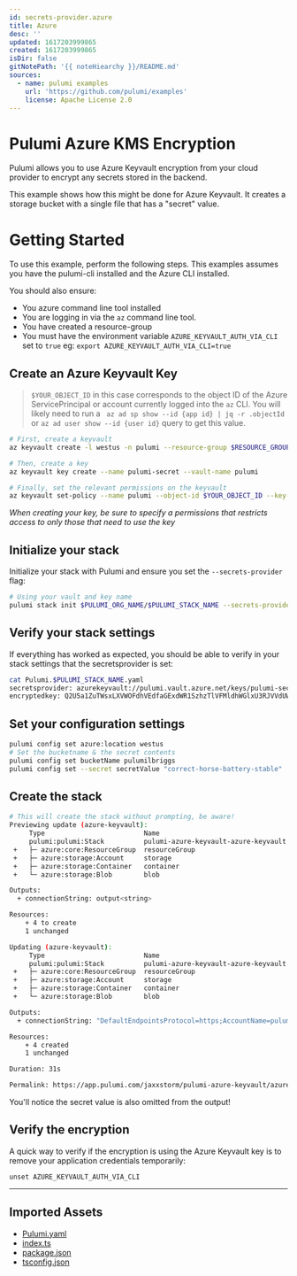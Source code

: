 ```yaml
---
id: secrets-provider.azure
title: Azure
desc: ''
updated: 1617203999865
created: 1617203999865
isDir: false
gitNotePath: '{{ noteHiearchy }}/README.md'
sources:
  - name: pulumi examples
    url: 'https://github.com/pulumi/examples'
    license: Apache License 2.0
---
```

# Pulumi Azure KMS Encryption

Pulumi allows you to use Azure Keyvault encryption from your cloud provider to encrypt any secrets stored in the backend.

This example shows how this might be done for Azure Keyvault. It creates a storage bucket with a single file that has a "secret" value.

# Getting Started

To use this example, perform the following steps. This examples assumes you have the pulumi-cli installed and the Azure CLI installed.

You should also ensure:

- You azure command line tool installed
- You are logging in via the `az` command line tool.
- You have created a resource-group
- You must have the environment variable `AZURE_KEYVAULT_AUTH_VIA_CLI` set to `true` eg: `export AZURE_KEYVAULT_AUTH_VIA_CLI=true`

## Create an Azure Keyvault Key

> `$YOUR_OBJECT_ID` in this case corresponds to the object ID of the Azure ServicePrincipal or account currently logged into the `az` CLI. You will likely need to run a ` az ad sp show --id {app id} | jq -r .objectId` or `az ad user show --id {user id}` query to get this value.

```bash
# First, create a keyvault
az keyvault create -l westus -n pulumi --resource-group $RESOURCE_GROUP_NAME

# Then, create a key
az keyvault key create --name pulumi-secret --vault-name pulumi

# Finally, set the relevant permissions on the keyvault
az keyvault set-policy --name pulumi --object-id $YOUR_OBJECT_ID --key-permissions decrypt get create delete list update import backup restore recover encrypt
```

_When creating your key, be sure to specify a permissions that restricts access to only those that need to use the key_

## Initialize your stack

Initialize your stack with Pulumi and ensure you set the `--secrets-provider` flag:

```bash
# Using your vault and key name
pulumi stack init $PULUMI_ORG_NAME/$PULUMI_STACK_NAME --secrets-provider="azurekeyvault://pulumi.vault.azure.net/keys/pulumi-secret"
```

## Verify your stack settings

If everything has worked as expected, you should be able to verify in your stack settings that the secretsprovider is set:

```bash
cat Pulumi.$PULUMI_STACK_NAME.yaml
secretsprovider: azurekeyvault://pulumi.vault.azure.net/keys/pulumi-secret/b636b47f2b474b2a8de3526561eae81b
encryptedkey: Q2U5a1ZuTWsxLXVWOFdhVEdfaGExdWR1SzhzTlVFMldhWGlxU3RJVVdUWFJBcmM4M1ZlYzZOVVlpU3J2dW1NX2RIelMwV1h4el9hSjFibjcwdjVXcEgxZVlFa2c1LTlGUTBwX2ZnamcyNXh0V2RnYXlKaUNWSzd0VmlhY0ZyT2NCNGJ2SG40NkE4OFR2d0NWVzVEOUZOaUpGNm03TTlLUEl4VC0tbG9fYUJSSUlrZDJuUmNxVTJ2cWxDUjYtdVJYYjJKUjFoTlRYYkNaaEVTUzY4dGtNajZNRXBOQ1k4OGc4d0RTeUVBVGhweEswbUVXc3RaaGUtdnpQdktVY2tFUGFCVkdOaHZHOU1SYU91RWJ6QVZnLUtVdExHYlFHd19vUU15T3I4d3ZvajdJQ0liS0QtUTNLY0h4Q0JsMGNjd1A5ZXNWRUNNQ0tQZGhPY1cySTJwU1BR

```

## Set your configuration settings

```bash
pulumi config set azure:location westus
# Set the bucketname & the secret contents
pulumi config set bucketName pulumilbriggs
pulumi config set --secret secretValue "correct-horse-battery-stable"
```

## Create the stack

```bash
# This will create the stack without prompting, be aware!
Previewing update (azure-keyvault):
     Type                         Name                                  Plan
     pulumi:pulumi:Stack          pulumi-azure-keyvault-azure-keyvault
 +   ├─ azure:core:ResourceGroup  resourceGroup                         create
 +   ├─ azure:storage:Account     storage                               create
 +   ├─ azure:storage:Container   container                             create
 +   └─ azure:storage:Blob        blob                                  create

Outputs:
  + connectionString: output<string>

Resources:
    + 4 to create
    1 unchanged

Updating (azure-keyvault):
     Type                         Name                                  Status
     pulumi:pulumi:Stack          pulumi-azure-keyvault-azure-keyvault
 +   ├─ azure:core:ResourceGroup  resourceGroup                         created
 +   ├─ azure:storage:Account     storage                               created
 +   ├─ azure:storage:Container   container                             created
 +   └─ azure:storage:Blob        blob                                  created

Outputs:
  + connectionString: "DefaultEndpointsProtocol=https;AccountName=pulumilbriggs;AccountKey=Efa63L/xDstQgyvgsYHZqzl3oIlQA4scS4NeX/O1TeBI3mbwMcKxiHIkAGkwJj21EPzHebiuAUM09i7dVv3f/A==;EndpointSuffix=core.windows.net"

Resources:
    + 4 created
    1 unchanged

Duration: 31s

Permalink: https://app.pulumi.com/jaxxstorm/pulumi-azure-keyvault/azure-keyvault/updates/3
```

You'll notice the secret value is also omitted from the output!

## Verify the encryption

A quick way to verify if the encryption is using the Azure Keyvault key is to remove your application credentials temporarily:

```
unset AZURE_KEYVAULT_AUTH_VIA_CLI
```

* * *

## Imported Assets

- [Pulumi.yaml](/assets/pulumi.yaml)
- [index.ts](/assets/index.ts)
- [package.json](/assets/package.json)
- [tsconfig.json](/assets/tsconfig.json)

